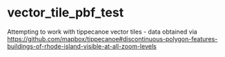 # vector_tile_pbf_test
Attempting to work with tippecanoe vector tiles - data obtained via https://github.com/mapbox/tippecanoe#discontinuous-polygon-features-buildings-of-rhode-island-visible-at-all-zoom-levels
